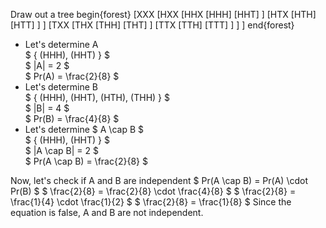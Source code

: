 Draw out a tree
begin{forest}
[XXX
[HXX
[HHX
[HHH]
[HHT]
]
[HTX
[HTH]
[HTT]
]
]
[TXX
[THX
[THH]
[THT]
]
[TTX
[TTH]
[TTT]
]
]
]
end{forest}

<ul>
    <li> Let's determine A <br/> 
    $ { (HHH), (HHT) } $ <br/> 
    $ |A| = 2 $ <br/> 
    $ Pr(A) = \frac{2}{8} $
    <li> Let's determine B <br/> 
    $ { (HHH), (HHT), (HTH), (THH) } $ <br/> 
    $ |B| = 4 $ <br/> 
    $ Pr(B) = \frac{4}{8} $
    <li> Let's determine $ A \cap B $ <br/> 
    $ { (HHH), (HHT) } $ <br/> 
    $ |A \cap B| = 2 $ <br/> 
    $ Pr(A \cap B) = \frac{2}{8} $
</ul>
Now, let's check if A and B are independent 
$ Pr(A \cap B) = Pr(A) \cdot Pr(B) $ 
$ \frac{2}{8} = \frac{2}{8} \cdot \frac{4}{8} $ 
$ \frac{2}{8} = \frac{1}{4} \cdot \frac{1}{2} $ 
$ \frac{2}{8} = \frac{1}{8} $ 
Since the equation is false, A and B are not independent.
